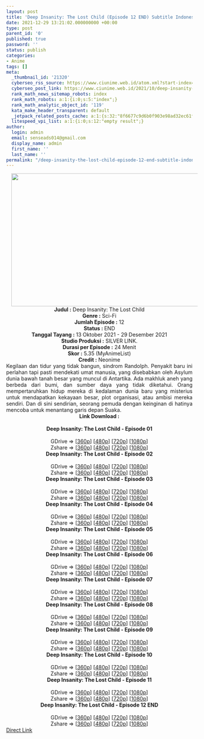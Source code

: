 ```yaml
---
layout: post
title: 'Deep Insanity: The Lost Child (Episode 12 END) Subtitle Indonesia'
date: 2021-12-29 13:21:02.000000000 +00:00
type: post
parent_id: '0'
published: true
password: ''
status: publish
categories:
- Anime
tags: []
meta:
  _thumbnail_id: '21320'
  cyberseo_rss_source: https://www.ciunime.web.id/atom.xml?start-index=1
  cyberseo_post_link: https://www.ciunime.web.id/2021/10/deep-insanity-lost-child-subtitle.html
  rank_math_news_sitemap_robots: index
  rank_math_robots: a:1:{i:0;s:5:"index";}
  rank_math_analytic_object_id: '119'
  kata_make_header_transparent: default
  _jetpack_related_posts_cache: a:1:{s:32:"8f6677c9d6b0f903e98ad32ec61f8deb";a:2:{s:7:"expires";i:1657191702;s:7:"payload";a:0:{}}}
  litespeed_vpi_list: a:1:{i:0;s:12:"empty result";}
author:
  login: admin
  email: senseads014@gmail.com
  display_name: admin
  first_name: ''
  last_name: ''
permalink: "/deep-insanity-the-lost-child-episode-12-end-subtitle-indonesia/"
---
```

<div class="separator" style="clear: both; text-align: center;"><a href="https://blogger.googleusercontent.com/img/a/AVvXsEhc6mZQOZM8rs8cAZsthJdVOc648J5j7OWQ9VYZ9znuSoH2CEedUYww_mtphslltwPNo0ShpA51UBUT4FBAOVQEX7Y8FBYn1FrZlXX-S1aZ-H9UAhEeaHcB9Ho2RIx-vvXdk2cCDZ1uOEkWGg0NQ6FwTuyqOl_QZ6T2IvHcHUJXO02k75luuLmFpYQL=s1280" style="margin-left: 1em; margin-right: 1em;"><img border="0" data-original-height="720" data-original-width="1280" height="360" src="{{ site.baseurl }}/assets/2021/12/AVvXsEhc6mZQOZM8rs8cAZsthJdVOc648J5j7OWQ9VYZ9znuSoH2CEedUYww_mtphslltwPNo0ShpA51UBUT4FBAOVQEX7Y8FBYn1FrZlXX-S1aZ-H9UAhEeaHcB9Ho2RIx-vvXdk2cCDZ1uOEkWGg0NQ6FwTuyqOl_QZ6T2IvHcHUJXO02k75luuLmFpYQL=w640-h360" width="640" /></a></div>
<div class="separator" style="clear: both; text-align: center;"></div>
<div style="text-align: center;"><b>Judul</b><b><b> </b>:</b> Deep Insanity: The Lost Child</div>
<div style="text-align: center;"><b><b>Genre :</b></b> Sci-Fi</div>
<div style="text-align: center;"><b>Jumlah Episode :</b> 12<br /><b>Status :&nbsp;</b>END<br /><b>Tanggal Tayang :</b> 13 Oktober&nbsp;2021 - 29 Desember 2021<br /><b>Studio Produksi :</b>&nbsp;SILVER LINK.<br /><b>Durasi per Episode :</b> 24 Menit</div>
<div style="text-align: center;"><b>Skor :</b> 5.35 (MyAnimeList)</div>
<div style="text-align: center;"><b>Credit :</b>&nbsp;Neonime</div>
<div style="text-align: center;"></div>
<div style="text-align: justify;">Kegilaan dan tidur yang tidak bangun, sindrom Randolph. Penyakit baru ini perlahan tapi pasti mendekati umat manusia, yang disebabkan oleh Asylum dunia bawah tanah besar yang muncul di Antartika. Ada makhluk aneh yang berbeda dari bumi, dan sumber daya yang tidak diketahui. Orang mempertaruhkan hidup mereka di kedalaman dunia baru yang misterius untuk mendapatkan kekayaan besar, plot organisasi, atau ambisi mereka sendiri. Dan di sini sendirian, seorang pemuda dengan keinginan di hatinya mencoba untuk menantang garis depan Suaka.</div>
<div style="text-align: justify;"></div>
<div style="text-align: justify;"></div>
<div style="text-align: center;">
<div style="text-align: center;">
<div style="text-align: left;">
<div style="text-align: center;"><b>Link Download :</b></div>
<div style="text-align: center;"><b><br /></b></div>
<div style="text-align: center;"><span style="text-align: left;"><b>Deep Insanity: The Lost Child&nbsp;</b></span><b>- Episode 01</b></div>
<div style="text-align: center;"><b><br /></b></div>
<div style="text-align: center;">GDrive =&gt; [<a href="https://www.mp4upload.com/3igl27jjihbp" target="_blank" rel="noopener">360p</a>] [<a href="https://acefile.co/f/57497374/neonime_deep_insanity_-_the_lost_child_-_01-480p-zip" target="_blank" rel="noopener">480p</a>] [<a href="https://acefile.co/f/57497378/neonime_deep_insanity_-_the_lost_child_-_01-720p-zip" target="_blank" rel="noopener">720p</a>] [<a href="https://acefile.co/f/57497383/neonime_deep_insanity_-_the_lost_child_-_01-1080p-zip" target="_blank" rel="noopener">1080p</a>]</div>
<div style="text-align: center;">Zshare =&gt; [<a href="https://www56.zippyshare.com/v/j80BYM1e/file.html" target="_blank" rel="noopener">360p</a>] [<a href="https://www28.zippyshare.com/v/lITvb02i/file.html" target="_blank" rel="noopener">480p</a>] [<a href="https://www2.zippyshare.com/v/PDFGTmwj/file.html" target="_blank" rel="noopener">720p</a>] [<a href="https://www82.zippyshare.com/v/3DwhGBVV/file.html" target="_blank" rel="noopener">1080p</a>]</div>
<div style="text-align: center;"></div>
<div style="text-align: center;">
<div><span style="text-align: left;"><b>Deep Insanity: The Lost Child&nbsp;</b></span><b>- Episode 02</b></div>
<div><b><br /></b></div>
<div>GDrive =&gt; [<a href="https://www.mp4upload.com/kitwjsydmf29" target="_blank" rel="noopener">360p</a>] [<a href="https://acefile.co/f/57991450/neonime_deep_insanity_-_the_lost_child_-_02-480p-zip" target="_blank" rel="noopener">480p</a>] [<a href="https://acefile.co/f/57991683/neonime_deep_insanity_-_the_lost_child_-_02-720p-zip" target="_blank" rel="noopener">720p</a>] [<a href="https://acefile.co/f/57991889/neonime_deep_insanity_-_the_lost_child_-_02-1080p-zip" target="_blank" rel="noopener">1080p</a>]</div>
<div>Zshare =&gt; [<a href="https://www27.zippyshare.com/v/maJEYDpl/file.html" target="_blank" rel="noopener">360p</a>] [<a href="https://www51.zippyshare.com/v/5gm3le3w/file.html" target="_blank" rel="noopener">480p</a>] [<a href="https://www83.zippyshare.com/v/DoBF5XUz/file.html" target="_blank" rel="noopener">720p</a>] [<a href="https://www95.zippyshare.com/v/RR3Y0ERS/file.html" target="_blank" rel="noopener">1080p</a>]</div>
<div></div>
<div>
<div><span style="text-align: left;"><b>Deep Insanity: The Lost Child&nbsp;</b></span><b>- Episode 03</b></div>
<div><b><br /></b></div>
<div>GDrive =&gt; [<a href="https://www.mp4upload.com/ffhehjseayf6" target="_blank" rel="noopener">360p</a>] [<a href="https://acefile.co/f/58538534/neonime_deep_insanity_-_the_lost_child_-_03-480p-zip" target="_blank" rel="noopener">480p</a>] [<a href="https://acefile.co/f/58538680/neonime_deep_insanity_-_the_lost_child_-_03-720p-zip" target="_blank" rel="noopener">720p</a>] [<a href="https://acefile.co/f/58538906/neonime_deep_insanity_-_the_lost_child_-_03-1080p-zip" target="_blank" rel="noopener">1080p</a>]</div>
<div>Zshare =&gt; [<a href="https://www69.zippyshare.com/v/vcS41dTR/file.html" target="_blank" rel="noopener">360p</a>] [<a href="https://www69.zippyshare.com/v/SWuShqTZ/file.html" target="_blank" rel="noopener">480p</a>] [<a href="https://www41.zippyshare.com/v/heTE8gVK/file.html" target="_blank" rel="noopener">720p</a>] [<a href="https://www20.zippyshare.com/v/WHzZ8czF/file.html" target="_blank" rel="noopener">1080p</a>]</div>
</div>
<div></div>
<div>
<div><span style="text-align: left;"><b>Deep Insanity: The Lost Child&nbsp;</b></span><b>- Episode 04</b></div>
<div><b><br /></b></div>
<div>GDrive =&gt; [<a href="http://www.solidfiles.com/v/Pedvm475LZvGa" target="_blank" rel="noopener">360p</a>] [<a href="https://acefile.co/f/59057215/neonime_deep_insanity_-_the_lost_child_-_04-480p-zip" target="_blank" rel="noopener">480p</a>] [<a href="https://acefile.co/f/59057447/neonime_deep_insanity_-_the_lost_child_-_04-720p-zip" target="_blank" rel="noopener">720p</a>] [<a href="https://acefile.co/f/59057785/neonime_deep_insanity_-_the_lost_child_-_04-1080p-zip" target="_blank" rel="noopener">1080p</a>]</div>
<div>Zshare =&gt; [<a href="https://www56.zippyshare.com/v/9Yb9kys5/file.html" target="_blank" rel="noopener">360p</a>] [<a href="https://www40.zippyshare.com/v/VAtiS3nU/file.html" target="_blank" rel="noopener">480p</a>] [<a href="https://www103.zippyshare.com/v/BgJGtdpA/file.html" target="_blank" rel="noopener">720p</a>] [<a href="https://www83.zippyshare.com/v/r3Gl8gkG/file.html" target="_blank" rel="noopener">1080p</a>]</div>
</div>
<div></div>
<div>
<div><span style="text-align: left;"><b>Deep Insanity: The Lost Child&nbsp;</b></span><b>- Episode 05</b></div>
<div><b><br /></b></div>
<div>GDrive =&gt; [<a href="https://www.mp4upload.com/hf7b1844hc46" target="_blank" rel="noopener">360p</a>] [<a href="https://acefile.co/f/59595218/neonime_deep_insanity_-_the_lost_child_-_05-480p-zip" target="_blank" rel="noopener">480p</a>] [<a href="https://acefile.co/f/59595354/neonime_deep_insanity_-_the_lost_child_-_05-720p-zip" target="_blank" rel="noopener">720p</a>] [<a href="https://acefile.co/f/59595552/neonime_deep_insanity_-_the_lost_child_-_05-1080p-zip" target="_blank" rel="noopener">1080p</a>]</div>
<div>Zshare =&gt; [<a href="https://www92.zippyshare.com/v/tlut2Npp/file.html" target="_blank" rel="noopener">360p</a>] [<a href="https://www62.zippyshare.com/v/DZAXBMdU/file.html" target="_blank" rel="noopener">480p</a>] [<a href="https://www16.zippyshare.com/v/qKJ1ADtS/file.html" target="_blank" rel="noopener">720p</a>] [<a href="https://www28.zippyshare.com/v/pwnJQ8lU/file.html" target="_blank" rel="noopener">1080p</a>]</div>
</div>
<div></div>
<div>
<div><span style="text-align: left;"><b>Deep Insanity: The Lost Child&nbsp;</b></span><b>- Episode 06</b></div>
<div><b><br /></b></div>
<div>GDrive =&gt; [<a href="https://www.mp4upload.com/2jzma1r8a35y" target="_blank" rel="noopener">360p</a>] [<a href="https://acefile.co/f/60271385/neonime_deep_insanity_-_the_lost_child_-_06-480p-zip" target="_blank" rel="noopener">480p</a>] [<a href="https://acefile.co/f/60271380/neonime_deep_insanity_-_the_lost_child_-_06-720p-zip" target="_blank" rel="noopener">720p</a>] [<a href="https://acefile.co/f/60271378/neonime_deep_insanity_-_the_lost_child_-_06-1080p-zip" target="_blank" rel="noopener">1080p</a>]</div>
<div>Zshare =&gt; [<a href="https://www98.zippyshare.com/v/ZWdvkykg/file.html" target="_blank" rel="noopener">360p</a>] [<a href="https://www24.zippyshare.com/v/8XBMn6UK/file.html" target="_blank" rel="noopener">480p</a>] [<a href="https://www77.zippyshare.com/v/x0roDg5H/file.html" target="_blank" rel="noopener">720p</a>] [<a href="https://www115.zippyshare.com/v/C3ZLwxQJ/file.html" target="_blank" rel="noopener">1080p</a>]</div>
</div>
<div></div>
<div>
<div><span style="text-align: left;"><b>Deep Insanity: The Lost Child&nbsp;</b></span><b>- Episode 07</b></div>
<div><b><br /></b></div>
<div>GDrive =&gt; [<a href="http://www.solidfiles.com/v/6GrnMYnxnqLZD" target="_blank" rel="noopener">360p</a>] [<a href="https://acefile.co/f/60772008/neonime_deep_insanity_-_the_lost_child_-_07-480p-zip" target="_blank" rel="noopener">480p</a>] [<a href="https://acefile.co/f/60772100/neonime_deep_insanity_-_the_lost_child_-_07-720p-zip" target="_blank" rel="noopener">720p</a>] [<a href="https://acefile.co/f/60772346/neonime_deep_insanity_-_the_lost_child_-_07-1080p-zip" target="_blank" rel="noopener">1080p</a>]</div>
<div>Zshare =&gt; [<a href="https://www25.zippyshare.com/v/3UzQI09T/file.html" target="_blank" rel="noopener">360p</a>] [<a href="https://www105.zippyshare.com/v/r8fepWXs/file.html" target="_blank" rel="noopener">480p</a>] [<a href="https://www4.zippyshare.com/v/Cb4OLRlU/file.html" target="_blank" rel="noopener">720p</a>] [<a href="https://www78.zippyshare.com/v/zwX7t0wj/file.html" target="_blank" rel="noopener">1080p</a>]</div>
</div>
<div></div>
<div>
<div><span style="text-align: left;"><b>Deep Insanity: The Lost Child&nbsp;</b></span><b>- Episode 08</b></div>
<div><b><br /></b></div>
<div>GDrive =&gt; [<a href="https://www.mp4upload.com/v4alqhsvnz5r" target="_blank" rel="noopener">360p</a>] [<a href="https://acefile.co/f/61378820/neonime_deep_insanity_the_lost_child_-_08-480p-zip" target="_blank" rel="noopener">480p</a>] [<a href="https://acefile.co/f/61378824/neonime_deep_insanity_the_lost_child_-_08-720p-zip" target="_blank" rel="noopener">720p</a>] [<a href="https://acefile.co/f/61378833/neonime_deep_insanity_the_lost_child_-_08-1080p-zip" target="_blank" rel="noopener">1080p</a>]</div>
<div>Zshare =&gt; [<a href="https://www112.zippyshare.com/v/o7Mr709V/file.html" target="_blank" rel="noopener">360p</a>] [<a href="https://www12.zippyshare.com/v/ZJHj3dtM/file.html" target="_blank" rel="noopener">480p</a>] [<a href="https://www88.zippyshare.com/v/wjSkkSl7/file.html" target="_blank" rel="noopener">720p</a>] [<a href="https://www27.zippyshare.com/v/0CW3gkI3/file.html" target="_blank" rel="noopener">1080p</a>]</div>
</div>
<div></div>
<div>
<div><span style="text-align: left;"><b>Deep Insanity: The Lost Child&nbsp;</b></span><b>- Episode 09</b></div>
<div><b><br /></b></div>
<div>GDrive =&gt; [<a href="https://www.mp4upload.com/669cc41l4jme" target="_blank" rel="noopener">360p</a>] [<a href="https://acefile.co/f/61944126/neonime_deep_insanity_-_the_lost_child_-_09-480p-zip" target="_blank" rel="noopener">480p</a>] [<a href="https://acefile.co/f/61944300/neonime_deep_insanity_-_the_lost_child_-_09-720p-zip" target="_blank" rel="noopener">720p</a>] [<a href="https://acefile.co/f/61944520/neonime_deep_insanity_-_the_lost_child_-_09-1080p-zip" target="_blank" rel="noopener">1080p</a>]</div>
<div>Zshare =&gt; [<a href="https://www109.zippyshare.com/v/bWMliOJc/file.html" target="_blank" rel="noopener">360p</a>] [<a href="https://www36.zippyshare.com/v/Eufb7oCX/file.html" target="_blank" rel="noopener">480p</a>] [<a href="https://www119.zippyshare.com/v/AdO0y92C/file.html" target="_blank" rel="noopener">720p</a>] [<a href="https://www112.zippyshare.com/v/XnOFT8H8/file.html" target="_blank" rel="noopener">1080p</a>]</div>
</div>
<div></div>
<div>
<div><span style="text-align: left;"><b>Deep Insanity: The Lost Child&nbsp;</b></span><b>- Episode 10</b></div>
<div><b><br /></b></div>
<div>GDrive =&gt; [<a href="https://www.mp4upload.com/xo7mytqmdd5o" target="_blank" rel="noopener">360p</a>] [<a href="https://www.mp4upload.com/3nxinb1nta2c" target="_blank" rel="noopener">480p</a>] [<a href="https://www.mp4upload.com/r3jfb46bpce0" target="_blank" rel="noopener">720p</a>] [<a href="http://www.solidfiles.com/v/vNmm6DjKPGr3K" target="_blank" rel="noopener">1080p</a>]</div>
<div>Zshare =&gt; [<a href="https://www101.zippyshare.com/v/ncC7tDrO/file.html" target="_blank" rel="noopener">360p</a>] [<a href="https://www86.zippyshare.com/v/6tsvi2Qa/file.html" target="_blank" rel="noopener">480p</a>] [<a href="https://www12.zippyshare.com/v/Lv75E1Lf/file.html" target="_blank" rel="noopener">720p</a>] [<a href="https://www64.zippyshare.com/v/16GinHiJ/file.html" target="_blank" rel="noopener">1080p</a>]</div>
</div>
<div></div>
<div>
<div><span style="text-align: left;"><b>Deep Insanity: The Lost Child&nbsp;</b></span><b>- Episode 11</b></div>
<div><b><br /></b></div>
<div>GDrive =&gt; [<a href="https://www.mp4upload.com/p8p06rrta32z" target="_blank" rel="noopener">360p</a>] [<a href="https://www.mp4upload.com/z8f6sgcjlr10" target="_blank" rel="noopener">480p</a>] [<a href="https://www.mp4upload.com/h46w2j0gchie" target="_blank" rel="noopener">720p</a>] [<a href="https://drive.google.com/uc?export=download&amp;id=1w3PiXwN2lTJoEe6NfoNnUdEcnzyNey3B" target="_blank" rel="noopener">1080p</a>]</div>
<div>Zshare =&gt; [<a href="https://www85.zippyshare.com/v/ySUMEDts/file.html" target="_blank" rel="noopener">360p</a>] [<a href="https://www85.zippyshare.com/v/f2sv26ZI/file.html" target="_blank" rel="noopener">480p</a>] [<a href="https://www85.zippyshare.com/v/2db1anIS/file.html" target="_blank" rel="noopener">720p</a>] [<a href="https://www6.zippyshare.com/v/WP0JG1GH/file.html" target="_blank" rel="noopener">1080p</a>]</div>
</div>
<div></div>
<div>
<div><span style="text-align: left;"><b>Deep Insanity: The Lost Child&nbsp;</b></span><b>- Episode 12 END</b></div>
<div><b><br /></b></div>
<div>GDrive =&gt; [<a href="https://www.mp4upload.com/hnatjqdcc8y3" target="_blank" rel="noopener">360p</a>] [<a href="https://acefile.co/f/63820681/neonime_deep_insanity_-_the_lost_child_-_12__end-480p-zip" target="_blank" rel="noopener">480p</a>] [<a href="https://acefile.co/f/63820889/neonime_deep_insanity_-_the_lost_child_-_12__end-720p-zip" target="_blank" rel="noopener">720p</a>] [<a href="https://acefile.co/f/63821142/neonime_deep_insanity_-_the_lost_child_-_12__end-1080p-zip" target="_blank" rel="noopener">1080p</a>]</div>
<div>Zshare =&gt; [<a href="https://www44.zippyshare.com/v/WPaDbq38/file.html" target="_blank" rel="noopener">360p</a>] [<a href="https://www44.zippyshare.com/v/XC9ft8Nv/file.html" target="_blank" rel="noopener">480p</a>] [<a href="https://www112.zippyshare.com/v/y6tGeWSp/file.html" target="_blank" rel="noopener">720p</a>] [<a href="https://www63.zippyshare.com/v/GFNKb8Ia/file.html" target="_blank" rel="noopener">1080p</a>]</div>
</div>
</div>
</div>
</div>
</div>
<link rel="stylesheet" href="https://cdnjs.cloudflare.com/ajax/libs/font-awesome/4.7.0/css/font-awesome.min.css" />
<div class="divbtn"> <a href="https://handymansurrender.com/fihup8buzv?key=94550f7ce39444073321dde3b8782f97" class="btn"><i class="fa fa-download"></i> Direct Link</a> </div>
